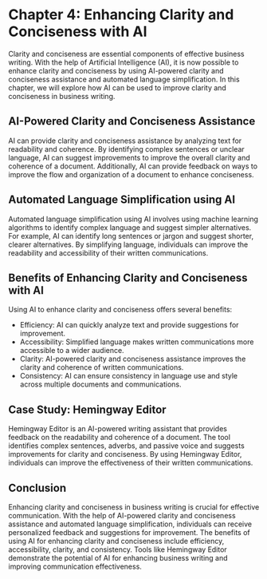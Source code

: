 Chapter 4: Enhancing Clarity and Conciseness with AI
====================================================

Clarity and conciseness are essential components of effective business writing. With the help of Artificial Intelligence (AI), it is now possible to enhance clarity and conciseness by using AI-powered clarity and conciseness assistance and automated language simplification. In this chapter, we will explore how AI can be used to improve clarity and conciseness in business writing.

AI-Powered Clarity and Conciseness Assistance
---------------------------------------------

AI can provide clarity and conciseness assistance by analyzing text for readability and coherence. By identifying complex sentences or unclear language, AI can suggest improvements to improve the overall clarity and coherence of a document. Additionally, AI can provide feedback on ways to improve the flow and organization of a document to enhance conciseness.

Automated Language Simplification using AI
------------------------------------------

Automated language simplification using AI involves using machine learning algorithms to identify complex language and suggest simpler alternatives. For example, AI can identify long sentences or jargon and suggest shorter, clearer alternatives. By simplifying language, individuals can improve the readability and accessibility of their written communications.

Benefits of Enhancing Clarity and Conciseness with AI
-----------------------------------------------------

Using AI to enhance clarity and conciseness offers several benefits:

* Efficiency: AI can quickly analyze text and provide suggestions for improvement.
* Accessibility: Simplified language makes written communications more accessible to a wider audience.
* Clarity: AI-powered clarity and conciseness assistance improves the clarity and coherence of written communications.
* Consistency: AI can ensure consistency in language use and style across multiple documents and communications.

Case Study: Hemingway Editor
----------------------------

Hemingway Editor is an AI-powered writing assistant that provides feedback on the readability and coherence of a document. The tool identifies complex sentences, adverbs, and passive voice and suggests improvements for clarity and conciseness. By using Hemingway Editor, individuals can improve the effectiveness of their written communications.

Conclusion
----------

Enhancing clarity and conciseness in business writing is crucial for effective communication. With the help of AI-powered clarity and conciseness assistance and automated language simplification, individuals can receive personalized feedback and suggestions for improvement. The benefits of using AI for enhancing clarity and conciseness include efficiency, accessibility, clarity, and consistency. Tools like Hemingway Editor demonstrate the potential of AI for enhancing business writing and improving communication effectiveness.
